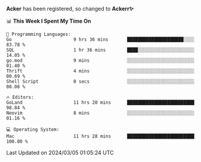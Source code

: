 **Acker** has been registered, so changed to **Ackerr✨**

<!--START_SECTION:waka-->
📊 **This Week I Spent My Time On** 

```text
💬 Programming Languages: 
Go                       9 hrs 36 mins       █████████████████████░░░░   83.78 % 
SQL                      1 hr 36 mins        ████░░░░░░░░░░░░░░░░░░░░░   14.05 % 
go.mod                   9 mins              ░░░░░░░░░░░░░░░░░░░░░░░░░   01.40 % 
Thrift                   4 mins              ░░░░░░░░░░░░░░░░░░░░░░░░░   00.69 % 
Shell Script             0 secs              ░░░░░░░░░░░░░░░░░░░░░░░░░   00.08 % 

🔥 Editors: 
GoLand                   11 hrs 20 mins      █████████████████████████   98.84 % 
Neovim                   8 mins              ░░░░░░░░░░░░░░░░░░░░░░░░░   01.16 % 

💻 Operating System: 
Mac                      11 hrs 28 mins      █████████████████████████   100.00 % 
```


 Last Updated on 2024/03/05 01:05:24 UTC
<!--END_SECTION:waka-->
